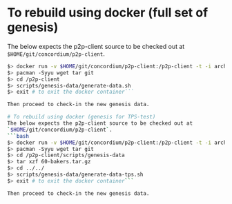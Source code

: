 # To rebuild using docker (full set of genesis)
The below expects the p2p-client source to be checked out at
`$HOME/git/concordium/p2p-client`.
```bash
$> docker run -v $HOME/git/concordium/p2p-client:/p2p-client -t -i archlinux/base /bin/bash
$> pacman -Syyu wget tar git
$> cd /p2p-client
$> scripts/genesis-data/generate-data.sh
$> exit # to exit the docker container```

Then proceed to check-in the new genesis data.

# To rebuild using docker (genesis for TPS-test)
The below expects the p2p-client source to be checked out at
`$HOME/git/concordium/p2p-client`.
```bash
$> docker run -v $HOME/git/concordium/p2p-client:/p2p-client -t -i archlinux/base /bin/bash
$> pacman -Syyu wget tar git
$> cd /p2p-client/scripts/genesis-data
$> tar xzf 60-bakers.tar.gz
$> cd ../../
$> scripts/genesis-data/generate-data-tps.sh
$> exit # to exit the docker container```

Then proceed to check-in the new genesis data.
